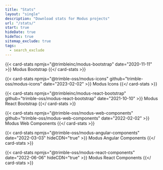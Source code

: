 ```yaml
---
title: "Stats"
layout: "single"
description: "Download stats for Modus projects"
url: "/stats/"
start: true
hideDate: true
hideToc: true
sitemap_exclude: true
tags:
  - search_exclude
---
```


<style>
  main a:after {
   content: none !important;
  }
  .menu-right {
    display: none !important;
    opacity: 0 !important;
    visibility: hidden !important;
  }
  main .btn-outline-dark {
    display: none !important;
  }
</style>

<div class="row">

{{< card-stats npmjs="@trimbleinc/modus-bootstrap" date="2020-11-11" >}}
Modus Bootstrap
{{</ card-stats >}}

{{< card-stats npmjs="@trimble-oss/modus-icons" github="trimble-oss/modus-icons" date="2023-02-02" >}}
Modus Icons
{{</ card-stats >}}

{{< card-stats npmjs="@trimbleinc/modus-react-bootstrap" github="trimble-oss/modus-react-bootstrap" date="2021-10-10" >}}
Modus React Bootstrap
{{</ card-stats >}}

{{< card-stats npmjs="@trimble-oss/modus-web-components" github="trimble-oss/modus-web-components" date="2022-02-02" >}}
Modus Web Components
{{</ card-stats >}}

{{< card-stats npmjs="@trimble-oss/modus-angular-components" date="2022-03-03" hideCDN="true" >}}
Modus Angular Components
{{</ card-stats >}}

{{< card-stats npmjs="@trimble-oss/modus-react-components" date="2022-06-06" hideCDN="true" >}}
Modus React Components
{{</ card-stats >}}

</div>

<style data-pagefind-ignore>
a[href^="https://github.com"]::after {
  display: none !important;
  width: 0 !important;
}
</style>
